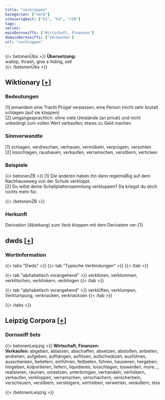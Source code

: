 ```yaml
---
title: "verkloppen"
kategorien: ["Verb"]
schwierigkeit: ["k2", "h2", "r20"]
tags:
series:
mainDornseiffs: ['Wirtschaft, Finanzen']
domainDornseiffs: ['Verkaufen']
url: "verkloppen"
---
```


{{< betonenÜbs >}}
**Übersetzung:**  
wallop, thrash, give a hiding, sell  
{{< /betonenÜbs >}}

## Wiktionary [[+](https://de.wiktionary.org/wiki/verkloppen)]

### Bedeutungen
[1] jemandem eine Tracht Prügel verpassen, eine Person (nicht sehr brutal) schlagen (auf sie kloppen)  
[2] umgangssprachlich: ohne viele Umstände (an privat) und nicht unbedingt zum vollen Wert verkaufen; etwas zu Geld machen  

### Sinnverwandte
[1] schlagen, verdreschen, verhauen, vermöbeln, verprügeln, versohlen  
[2] losschlagen, raushauen, verkaufen, verramschen, versilbern, verticken  

### Beispiele
{{< betonenZB >}}
[1] Die anderen haben ihn dann regelmäßig auf dem Nachhauseweg von der Schule verkloppt.  
[2] Du willst deine Schallplattensammlung verkloppen? Da kriegst du doch nichts mehr für.  

{{< /betonenZB >}}
### Herkunft
Derivation (Ableitung) zum Verb kloppen mit dem Derivatem ver-[1]  



## dwds [[+](https://www.dwds.de/wb/verkloppen)]

### Wortinformation
{{< tabs "Dwds" >}}
{{< tab "Typische Verbindungen" >}}
{{< /tab >}}

{{< tab "alphabetisch vorangehend" >}}
verklönen, verklommen, verklitschen, verklinkern, verklingen
{{< /tab >}}

{{< tab "alphabetisch vorangehend" >}}
verklüften, verklumpen, Verklumpung, verknacken, verknacksen
{{< /tab >}}

{{< /tabs >}}

## Leipzig Corpora [[+](https://corpora.uni-leipzig.de/en/res?word=verkloppen&corpusId=deu_newscrawl-public_2018)]

### Dornseiff Sets
{{< betonenLeipzig >}}
**Wirtschaft, Finanzen:**  
**Verkaufen:** abgeben, ablassen, abschaffen, absetzen, abstoßen, anbieten, andrehen, aufgeben, aufhängen, auflösen, aufschwätzen, ausführen, ausschenken, beliefern, einführen, feilbieten, führen, hausieren, hergeben, hingeben, kolportieren, liefern, liquidieren, losschlagen, loswerden, more..., realisieren, räumen, umsetzen, unterbringen, verhandeln, verhökern, verkaufen, verkloppen, verramschen, verschachern, verscherbeln, verscheuern, versilbern, versteigern, vertreiben, verwerten, veräußern, less  

{{< /betonenLeipzig >}}
